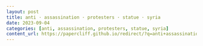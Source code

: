 ```yaml
---
layout: post
title: anti · assassination · protesters · statue · syria
date: 2023-09-04
categories: [anti, assassination, protesters, statue, syria]
content_url: https://papercliff.github.io/redirect/?q=anti+assassination+protesters+statue+syria&tbs=cdr:1,cd_min:9/3/2023,cd_max:9/5/2023
---
```

